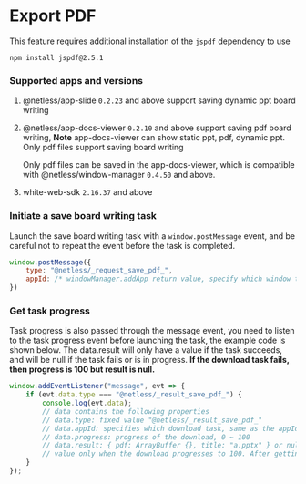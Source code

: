 # Export PDF

This feature requires additional installation of the `jspdf` dependency to use

```
npm install jspdf@2.5.1
```

### Supported apps and versions

1. @netless/app-slide `0.2.23` and above support saving dynamic ppt board writing

2. @netless/app-docs-viewer `0.2.10` and above support saving pdf board writing, **Note** app-docs-viewer can show static ppt, pdf, dynamic ppt. Only pdf files support saving board writing

   Only pdf files can be saved in the app-docs-viewer, which is compatible with @netless/window-manager `0.4.50` and above.

3. white-web-sdk `2.16.37` and above

### Initiate a save board writing task

Launch the save board writing task with a `window.postMessage` event, and be careful not to repeat the event before the task is completed.

```js
window.postMessage({
    type: "@netless/_request_save_pdf_",
    appId: /* windowManager.addApp return value, specify which window to save the board writing, */
})
```

### Get task progress

Task progress is also passed through the message event, you need to listen to the task progress event before launching the task, the example code is shown below.
The data.result will only have a value if the task succeeds, and will be null if the task fails or is in progress.
**If the download task fails, then progress is 100 but result is null.**

```js
window.addEventListener("message", evt => {
    if (evt.data.type === "@netless/_result_save_pdf_") {
        console.log(evt.data);
        // data contains the following properties
        // data.type: fixed value "@netless/_result_save_pdf_"
        // data.appId: specifies which download task, same as the appId value passed when the board writing was saved
        // data.progress: progress of the download, 0 ~ 100
        // data.result: { pdf: ArrayBuffer {}, title: "a.pptx" } or null, the contents of the pdf file for the board writing.
        // value only when the download progresses to 100. After getting the ArrayBuffer you need to complete the logic of downloading to local.
    }
});
```
